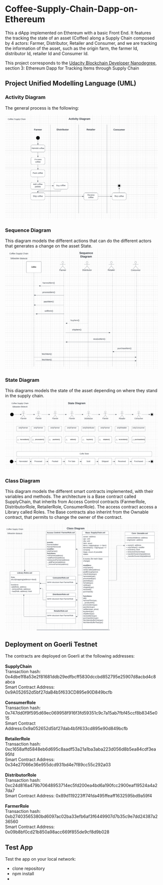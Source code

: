 # Coffee-Supply-Chain-Dapp-on-Ethereum

This a dApp implemented on Ethereum with a basic Front End. 
It features the tracking the state of an asset (Coffee) along a Supply Chain composed by 4 actors: Farmer, Distributor, Retailer and Consumer, and we are tracking the information of the asset, such as the origin farm, the farmer Id, distributor Id, retailer Id and Consumer Id.

This project corresponds to the <a href="https://www.udacity.com/course/blockchain-developer-nanodegree--nd1309?utm_source=gsem_brand&utm_medium=ads_r&utm_campaign=12948014301_c_individuals&utm_term=127442638691&utm_keyword=blockchain%20udacity_e">Udacity Blockchain Developer Nanodegree</a>, section 3: Ethereum Dapp for Tracking Items through Supply Chain

## Project Unified Modelling Language (UML)


### Activity Diagram

The general process is the following:

<img src="./images/ActivityDiagram.png" alt="UML-Activity-Diagram">

### Sequence Diagram

This diagram models the different actions that can do the different actors that generates a change on the asset State.
<img src="./images/SequenceDiagram.png" alt="UML-Sequence-Diagram">

### State Diagram

This diagrams models the state of the asset depending on where they stand in the supply chain.
<img src="./images/StateDiagram.png" alt="UML-State-Diagram">

### Class Diagram

This diagram models the different smart contracts implemented, with their variables and methods. The architecture is a Base contract called SupplyChain, that inherits from Access Control contracts (FarmerRole, DistributorRole, RetailerRole, ConsumerRole). The access contract access a Library called Roles. The Base contracts also inherint from the Ownable contract, that permits to change the owner of the contract.

<img src="./images/ClassDiagram.png" alt="UML-Class-Diagram">

## Deployment on Goerli Testnet

The contracts are deployed on Goerli at the following addresses:
<br>
<br>
<strong>SupplyChain</strong>
<br>
Transaction hash: 0x4dbe1f8a53e2f81681ddb29edfbcff5830dccbd852795e25907d8acbd4c8abca
<br>
Smart Contract Address: 0x9A052652d5bf27daB4b5f633CD895e90D849bcfb
<br>
<br>
<strong>ConsumerRole</strong>
<br>
Transaction hash: 0x747dd0f9f595d69ec069958f916f3fd59351c9c7a15ab7fbf45ccf8b8345e015
<br>
Smart Contract Address:0x9a052652d5bf27dab4b5f633cd895e90d849bcfb
<br>
<br>
<strong>RetailerRole</strong>
<br>
Transaction hash: 0xc1658affd5848eb6d695c8aadf53a21a1ba3aba223d056d8b5ea84cdf3ea95fd
<br>
Smart Contract Address: 0x34e27066e36e955dcd931bd4e7f89cc55c292a03
<br>
<br>
<strong>DistributorRole</strong>
<br>
Transaction hash: 0xc24d816a479b70648953714ec5fd200ea4bd6a190fcc2900eaf19524a4a27da7
<br>
Smart Contract Address: 0x89d119223ff74fda495ffeaff1632595bd9a59f4
<br>
<br>
<strong>FarmerRole</strong>
<br>
Transaction hash: 0xb27403565380bd6097ac02ba33efb6af3f6449907d7b35c9e7dd24387a236560
<br>
Smart Contract Address: 0x09b8bf0cd21b850a98acc669f855de9cf8d9b028

## Test App
Test the app on your local network:

- clone repository
- npm install
- 
